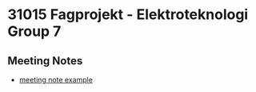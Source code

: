 # 31015 Fagprojekt - Elektroteknologi Group 7

## Meeting Notes
* [meeting note example](documents/meetingnotes/meetingexample.md)
